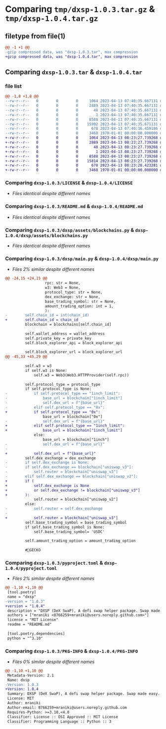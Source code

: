 # Comparing `tmp/dxsp-1.0.3.tar.gz` & `tmp/dxsp-1.0.4.tar.gz`

## filetype from file(1)

```diff
@@ -1 +1 @@
-gzip compressed data, was "dxsp-1.0.3.tar", max compression
+gzip compressed data, was "dxsp-1.0.4.tar", max compression
```

## Comparing `dxsp-1.0.3.tar` & `dxsp-1.0.4.tar`

### file list

```diff
@@ -1,8 +1,8 @@
--rw-r--r--   0        0        0     1064 2023-04-13 07:40:35.667131 dxsp-1.0.3/LICENSE
--rw-r--r--   0        0        0     2889 2023-04-13 07:40:35.667131 dxsp-1.0.3/README.md
--rw-r--r--   0        0        0       48 2023-04-13 07:40:35.667131 dxsp-1.0.3/dxsp/__init__.py
--rw-r--r--   0        0        0        1 2023-04-13 07:40:35.667131 dxsp-1.0.3/dxsp/assets/__init__.py
--rw-r--r--   0        0        0     8588 2023-04-13 07:40:35.667131 dxsp-1.0.3/dxsp/assets/blockchains.py
--rw-r--r--   0        0        0    15992 2023-04-13 07:40:35.671131 dxsp-1.0.3/dxsp/main.py
--rw-r--r--   0        0        0      678 2023-04-13 07:40:36.459186 dxsp-1.0.3/pyproject.toml
--rw-r--r--   0        0        0     3468 1970-01-01 00:00:00.000000 dxsp-1.0.3/PKG-INFO
+-rw-r--r--   0        0        0     1064 2023-04-13 08:23:27.739268 dxsp-1.0.4/LICENSE
+-rw-r--r--   0        0        0     2889 2023-04-13 08:23:27.739268 dxsp-1.0.4/README.md
+-rw-r--r--   0        0        0       48 2023-04-13 08:23:27.739268 dxsp-1.0.4/dxsp/__init__.py
+-rw-r--r--   0        0        0        1 2023-04-13 08:23:27.739268 dxsp-1.0.4/dxsp/assets/__init__.py
+-rw-r--r--   0        0        0     8588 2023-04-13 08:23:27.739268 dxsp-1.0.4/dxsp/assets/blockchains.py
+-rw-r--r--   0        0        0    15814 2023-04-13 08:23:27.739268 dxsp-1.0.4/dxsp/main.py
+-rw-r--r--   0        0        0      678 2023-04-13 08:23:28.423281 dxsp-1.0.4/pyproject.toml
+-rw-r--r--   0        0        0     3468 1970-01-01 00:00:00.000000 dxsp-1.0.4/PKG-INFO
```

### Comparing `dxsp-1.0.3/LICENSE` & `dxsp-1.0.4/LICENSE`

 * *Files identical despite different names*

### Comparing `dxsp-1.0.3/README.md` & `dxsp-1.0.4/README.md`

 * *Files identical despite different names*

### Comparing `dxsp-1.0.3/dxsp/assets/blockchains.py` & `dxsp-1.0.4/dxsp/assets/blockchains.py`

 * *Files identical despite different names*

### Comparing `dxsp-1.0.3/dxsp/main.py` & `dxsp-1.0.4/dxsp/main.py`

 * *Files 2% similar despite different names*

```diff
@@ -24,15 +24,15 @@
                  rpc: str = None,
                  w3: Web3 = None,
                  protocol_type: str = None,
                  dex_exchange: str = None,
                  base_trading_symbol: str = None,
                  amount_trading_option: int = 1,
                  ):
-        self.chain_id = int(chain_id)
+        self.chain_id = chain_id
         blockchain = blockchains[self.chain_id]
 
         self.wallet_address = wallet_address
         self.private_key = private_key
         self.block_explorer_api = block_explorer_api
 
         self.block_explorer_url = block_explorer_url
@@ -45,33 +45,29 @@
 
         self.w3 = w3
         if self.w3 is None:
             self.w3 = Web3(Web3.HTTPProvider(self.rpc))
 
         self.protocol_type = protocol_type
         if self.protocol_type is None:
-            if self.protocol_type == "1inch_limit":
-                base_url = blockchain["1inch_limit"]
-                self.dex_url = f"{base_url}"
-            elif self.protocol_type == "0x":
+            if self.protocol_type == "0x":
                 base_url = blockchain["0x"]
-                self.dex_url = f"{base_url}"
+            elif self.protocol_type == "1inch_limit":
+                base_url = blockchain["1inch_limit"]
             else:
                 base_url = blockchain["1inch"]
-                self.dex_url = f"{base_url}"
-
+            self.dex_url = f"{base_url}"
         self.dex_exchange = dex_exchange
-        if self.dex_exchange is None:
-        if self.dex_exchange == blockchain["uniswap_v3"]:
-            self.router = blockchain["uniswap_v3"]
-        elif self.dex_exchange == blockchain["uniswap_v2"]:
+        if (
+            self.dex_exchange is None
+            or self.dex_exchange != blockchain["uniswap_v3"]
+        ):
             self.router = blockchain["uniswap_v2"]
         else:
-            self.router = self.dex_exchange
-
+            self.router = blockchain["uniswap_v3"]
         self.base_trading_symbol = base_trading_symbol
         if self.base_trading_symbol is None:
             self.base_trading_symbol= 'USDC'
 
         self.amount_trading_option = amount_trading_option
 
         #🦎GECKO
```

### Comparing `dxsp-1.0.3/pyproject.toml` & `dxsp-1.0.4/pyproject.toml`

 * *Files 2% similar despite different names*

```diff
@@ -1,10 +1,10 @@
 [tool.poetry]
 name = "dxsp"
-version = "1.0.3"
+version = "1.0.4"
 description = "DXSP (DeX SwaP), A defi swap helper package. Swap made easy."
 authors = ["mraniki <8766259+mraniki@users.noreply.github.com>"]
 license = "MIT License"
 readme = "README.md"
 
 [tool.poetry.dependencies]
 python = "^3.10"
```

### Comparing `dxsp-1.0.3/PKG-INFO` & `dxsp-1.0.4/PKG-INFO`

 * *Files 0% similar despite different names*

```diff
@@ -1,10 +1,10 @@
 Metadata-Version: 2.1
 Name: dxsp
-Version: 1.0.3
+Version: 1.0.4
 Summary: DXSP (DeX SwaP), A defi swap helper package. Swap made easy.
 License: MIT
 Author: mraniki
 Author-email: 8766259+mraniki@users.noreply.github.com
 Requires-Python: >=3.10,<4.0
 Classifier: License :: OSI Approved :: MIT License
 Classifier: Programming Language :: Python :: 3
```

